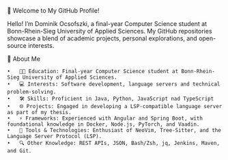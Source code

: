 👋 Welcome to My GitHub Profile!

Hello! I’m Dominik Ocsofszki, a final-year Computer Science student at Bonn-Rhein-Sieg University of Applied Sciences. My GitHub repositories showcase a blend of academic projects, personal explorations, and open-source interests.

🌱 About Me

	•	🧑‍🎓 Education: Final-year Computer Science student at Bonn-Rhein-Sieg University of Applied Sciences.
	•	💻 Interests: Software development, language servers and technical problem-solving.
	•	🛠 Skills: Proficient in Java, Python, JavaScript nad TypeScript
	•	🌐 Projects: Engaged in developing a LSP-compatible language server as part of my thesis.
	•	⚡ Frameworks: Experienced with Angular and Spring Boot, with foundational knowledge in Docker, Node.js, PyTorch, and Vaadin.
	•	🔧 Tools & Technologies: Enthusiast of NeoVim, Tree-Sitter, and the Language Server Protocol (LSP).
	•	🔍 Other Knowledge: REST APIs, JSON, Bash/Zsh, jq, Jenkins, Maven, and Git.
